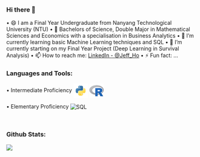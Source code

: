 ### Hi there 👋

• 😄 I am a Final Year Undergraduate from Nanyang Technological University (NTU)
• 🔭 Bachelors of Science, Double Major in Mathematical Sciences and Economics with a specialisation in Business Analytics
• 🌱 I’m currently learning basic Machine Learning techniques and SQL
• 🤔 I’m currently starting on my Final Year Project (Deep Learning in Survival Analysis)
• 📫 How to reach me: [LinkedIn - @Jeff_Ho](https://www.linkedin.com/in/jeff-ho-19282b17b/)
• ⚡ Fun fact: ...



### Languages and Tools:

• Intermediate Proficiency
<img align="center" alt="Python" width="38px" src="https://raw.githubusercontent.com/github/explore/80688e429a7d4ef2fca1e82350fe8e3517d3494d/topics/python/python.png" />
<img align="center" alt="R" width="38px" src="https://raw.githubusercontent.com/github/explore/80688e429a7d4ef2fca1e82350fe8e3517d3494d/topics/r/r.png" />

• Elementary Proficiency
<img align="center" alt="SQL" width="38px" src="https://cloudblogs.microsoft.com/uploads/prod/sites/32/2020/05/SQL.png" />


</br>

### Github Stats:

<img src='https://github-readme-stats.vercel.app/api?username=JHO040&&show_icons=true&title_color=ffffff&icon_color=bb2acf&text_color=daf7dc&bg_color=151515'>

